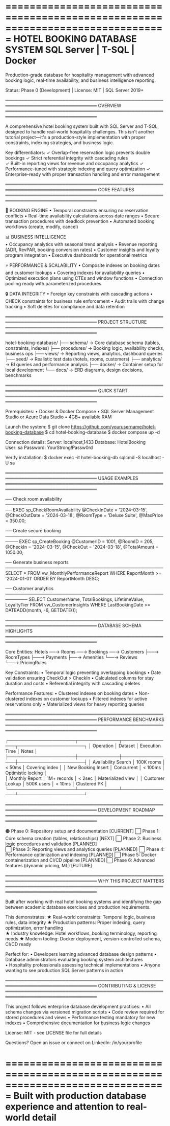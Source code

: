===============================================================================
                      HOTEL BOOKING DATABASE SYSTEM
                         SQL Server | T-SQL | Docker
===============================================================================

Production-grade database for hospitality management with advanced booking 
logic, real-time availability, and business intelligence reporting.

Status: Phase 0 (Development) | License: MIT | SQL Server 2019+

═══════════════════════════════════════════════════════════════════════════════
 OVERVIEW
═══════════════════════════════════════════════════════════════════════════════

A comprehensive hotel booking system built with SQL Server and T-SQL, designed 
to handle real-world hospitality challenges. This isn't another tutorial 
project—it's a production-style implementation with proper constraints, 
indexing strategies, and business logic.

Key differentiators:
  ✓ Overlap-free reservation logic prevents double bookings
  ✓ Strict referential integrity with cascading rules  
  ✓ Built-in reporting views for revenue and occupancy analytics
  ✓ Performance-tuned with strategic indexing and query optimization
  ✓ Enterprise-ready with proper transaction handling and error management

═══════════════════════════════════════════════════════════════════════════════
 CORE FEATURES
═══════════════════════════════════════════════════════════════════════════════

🏨 BOOKING ENGINE
  • Temporal constraints ensuring no reservation conflicts
  • Real-time availability calculations across date ranges
  • Secure transaction procedures with deadlock prevention
  • Automated booking workflows (create, modify, cancel)

📊 BUSINESS INTELLIGENCE  
  • Occupancy analytics with seasonal trend analysis
  • Revenue reporting (ADR, RevPAR, booking conversion rates)
  • Customer insights and loyalty program integration
  • Executive dashboards for operational metrics

⚡ PERFORMANCE & SCALABILITY
  • Composite indexes on booking dates and customer lookups
  • Covering indexes for availability queries
  • Optimized execution plans using CTEs and window functions
  • Connection pooling ready with parameterized procedures

🔒 DATA INTEGRITY
  • Foreign key constraints with cascading actions
  • CHECK constraints for business rule enforcement
  • Audit trails with change tracking
  • Soft deletes for compliance and data retention

═══════════════════════════════════════════════════════════════════════════════
 PROJECT STRUCTURE
═══════════════════════════════════════════════════════════════════════════════

hotel-booking-database/
├── schema/           → Core database schema (tables, constraints, indexes)
├── procedures/       → Booking logic, availability checks, business ops
├── views/           → Reporting views, analytics, dashboard queries  
├── seed/            → Realistic test data (hotels, rooms, customers)
├── analytics/       → BI queries and performance analysis
├── docker/          → Container setup for local development
└── docs/            → ERD diagrams, design decisions, benchmarks

═══════════════════════════════════════════════════════════════════════════════
 QUICK START
═══════════════════════════════════════════════════════════════════════════════

Prerequisites:
  • Docker & Docker Compose
  • SQL Server Management Studio or Azure Data Studio
  • 4GB+ available RAM

Launch the system:
  $ git clone https://github.com/yourusername/hotel-booking-database
  $ cd hotel-booking-database
  $ docker compose up -d

Connection details:
  Server:   localhost,1433
  Database: HotelBooking  
  User:     sa
  Password: YourStrong!Passw0rd

Verify installation:
  $ docker exec -it hotel-booking-db sqlcmd -S localhost -U sa

═══════════════════════════════════════════════════════════════════════════════
 USAGE EXAMPLES
═══════════════════════════════════════════════════════════════════════════════

── Check room availability ────────────────────────────────────────────────────
EXEC sp_CheckRoomAvailability 
    @CheckInDate = '2024-03-15',
    @CheckOutDate = '2024-03-18',
    @RoomType = 'Deluxe Suite',
    @MaxPrice = 350.00;

── Create secure booking ──────────────────────────────────────────────────────
EXEC sp_CreateBooking
    @CustomerID = 1001,
    @RoomID = 205,
    @CheckIn = '2024-03-15',
    @CheckOut = '2024-03-18',
    @TotalAmount = 1050.00;

── Generate business reports ──────────────────────────────────────────────────
SELECT * FROM vw_MonthlyPerformanceReport 
WHERE ReportMonth >= '2024-01-01'
ORDER BY ReportMonth DESC;

── Customer analytics ─────────────────────────────────────────────────────────
SELECT CustomerName, TotalBookings, LifetimeValue, LoyaltyTier
FROM vw_CustomerInsights 
WHERE LastBookingDate >= DATEADD(month, -6, GETDATE());

═══════════════════════════════════════════════════════════════════════════════
 DATABASE SCHEMA HIGHLIGHTS  
═══════════════════════════════════════════════════════════════════════════════

Core Entities:
  Hotels ──→ Rooms ──→ Bookings ──→ Customers
     ├──→ RoomTypes        ├──→ Payments
     ├──→ Amenities        └──→ Reviews  
     └──→ PricingRules

Key Constraints:
  • Temporal logic preventing overlapping bookings
  • Date validation ensuring CheckOut > CheckIn
  • Calculated columns for stay duration and costs
  • Referential integrity with cascading deletes

Performance Features:
  • Clustered indexes on booking dates
  • Non-clustered indexes on customer lookups
  • Filtered indexes for active reservations only
  • Materialized views for heavy reporting queries

═══════════════════════════════════════════════════════════════════════════════
 PERFORMANCE BENCHMARKS
═══════════════════════════════════════════════════════════════════════════════

┌─────────────────────┬─────────────┬────────────────┬─────────────────────┐
│ Operation           │ Dataset     │ Execution Time │ Notes               │
├─────────────────────┼─────────────┼────────────────┼─────────────────────┤
│ Availability Search │ 100K rooms  │ < 50ms         │ Covering index      │
│ New Booking Insert  │ Concurrent  │ < 100ms        │ Optimistic locking  │  
│ Monthly Report      │ 1M+ records │ < 2sec         │ Materialized view   │
│ Customer Lookup     │ 500K users  │ < 10ms         │ Clustered PK        │
└─────────────────────┴─────────────┴────────────────┴─────────────────────┘

═══════════════════════════════════════════════════════════════════════════════
 DEVELOPMENT ROADMAP
═══════════════════════════════════════════════════════════════════════════════

🟠 Phase 0: Repository setup and documentation              [CURRENT]
⬜ Phase 1: Core schema creation (tables, relationships)    [NEXT]
⬜ Phase 2: Business logic procedures and validation        [PLANNED]  
⬜ Phase 3: Reporting views and analytics queries           [PLANNED]
⬜ Phase 4: Performance optimization and indexing           [PLANNED]
⬜ Phase 5: Docker containerization and CI/CD pipeline      [PLANNED]
⬜ Phase 6: Advanced features (dynamic pricing, ML)         [FUTURE]

═══════════════════════════════════════════════════════════════════════════════
 WHY THIS PROJECT MATTERS
═══════════════════════════════════════════════════════════════════════════════

Built after working with real hotel booking systems and identifying the gap 
between academic database exercises and production requirements. 

This demonstrates:
  ★ Real-world constraints: Temporal logic, business rules, data integrity
  ★ Production patterns: Proper indexing, query optimization, error handling  
  ★ Industry knowledge: Hotel workflows, booking terminology, reporting needs
  ★ Modern tooling: Docker deployment, version-controlled schema, CI/CD ready

Perfect for:
  • Developers learning advanced database design patterns
  • Database administrators evaluating booking system architectures  
  • Hospitality professionals assessing technical implementations
  • Anyone wanting to see production SQL Server patterns in action

═══════════════════════════════════════════════════════════════════════════════
 CONTRIBUTING & LICENSE
═══════════════════════════════════════════════════════════════════════════════

This project follows enterprise database development practices:
  • All schema changes via versioned migration scripts
  • Code review required for stored procedures and views
  • Performance testing mandatory for new indexes
  • Comprehensive documentation for business logic changes

License: MIT - see LICENSE file for full details

Questions? Open an issue or connect on LinkedIn: /in/yourprofile

===============================================================================
Built with production database experience and attention to real-world detail
===============================================================================
